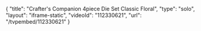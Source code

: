 {
    "title": "Crafter's Companion 4piece Die Set  Classic Floral",
    "type": "solo",
    "layout": "iframe-static",
    "videoId": "112330621",
    "url": "\/tvpembed\/112330621"
}